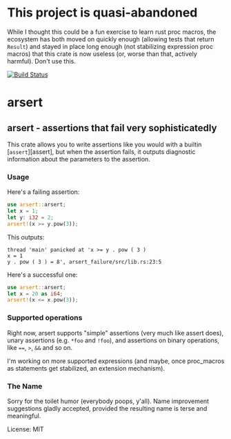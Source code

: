 # This project is quasi-abandoned

While I thought this could be a fun exercise to learn rust proc macros, the ecosystem has both moved on quickly enough (allowing tests that return `Result`) and stayed in place long enough (not stabilizing expression proc macros) that this crate is now useless (or, worse than that, actively harmful). Don't use this.

[![Build Status](https://circleci.com/gh/antifuchs/arsert/tree/master.svg?style=shield)](https://circleci.com/gh/antifuchs/arsert/tree/master)

# arsert

## arsert - assertions that fail very sophisticatedly

This crate allows you to write assertions like you would with a
builtin [`assert`][assert], but when the assertion fails, it outputs
diagnostic information about the parameters to the assertion.

### Usage

Here's a failing assertion:

```rust
use arsert::arsert;
let x = 1;
let y: i32 = 2;
arsert!(x >= y.pow(3));
```

This outputs:

```
thread 'main' panicked at 'x >= y . pow ( 3 )
x = 1
y . pow ( 3 ) = 8', arsert_failure/src/lib.rs:23:5
```

Here's a successful one:

```rust
use arsert::arsert;
let x = 20 as i64;
arsert!(x <= x.pow(3));
```

### Supported operations

Right now, arsert supports "simple" assertions (very much like
assert does), unary assertions (e.g. `*foo` and `!foo`), and
assertions on binary operations, like `==`, `>`, `&&` and so on.

I'm working on more supported expressions (and maybe, once proc_macros
as statements get stabilized, an extension mechanism).

### The Name

Sorry for the toilet humor (everybody poops, y'all). Name improvement
suggestions gladly accepted, provided the resulting name is terse and
meaningful.

License: MIT
